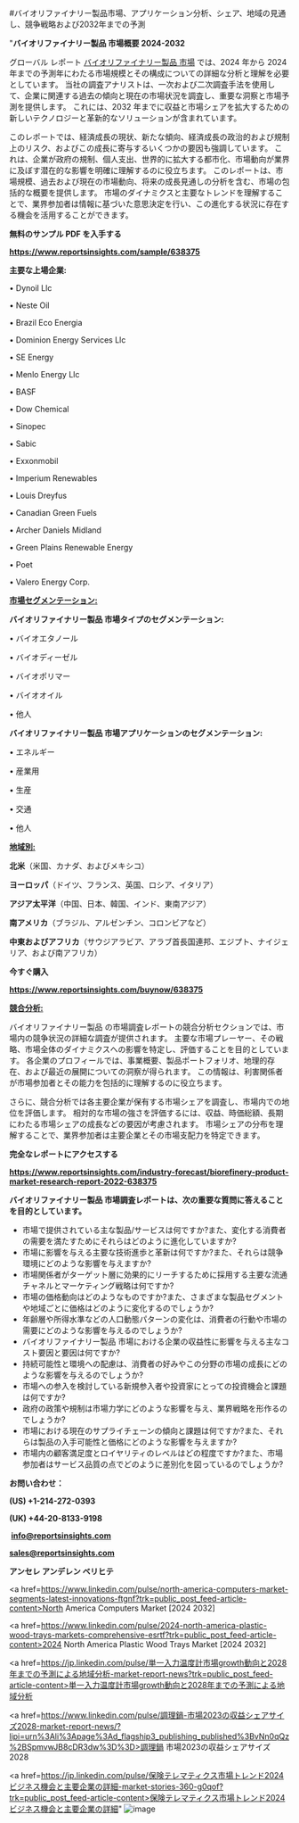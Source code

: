 #バイオリファイナリー製品市場、アプリケーション分析、シェア、地域の見通し、競争戦略および2032年までの予測

"<strong>バイオリファイナリー製品 市場概要 2024-2032</strong>

グローバル レポート <a href=https://www.reportsinsights.com/sample/638375>バイオリファイナリー製品 市場</a> では、2024 年から 2024 年までの予測年にわたる市場規模とその構成についての詳細な分析と理解を必要としています。 当社の調査アナリストは、一次および二次調査手法を使用して、企業に関連する過去の傾向と現在の市場状況を調査し、重要な洞察と市場予測を提供します。 これには、2032 年までに収益と市場シェアを拡大​​するための新しいテクノロジーと革新的なソリューションが含まれています。

このレポートでは、経済成長の現状、新たな傾向、経済成長の政治的および規制上のリスク、およびこの成長に寄与するいくつかの要因も強調しています。 これは、企業が政府の規制、個人支出、世界的に拡大する都市化、市場動向が業界に及ぼす潜在的な影響を明確に理解するのに役立ちます。 このレポートは、市場規模、過去および現在の市場動向、将来の成長見通しの分析を含む、市場の包括的な概要を提供します。 市場のダイナミクスと主要なトレンドを理解することで、業界参加者は情報に基づいた意思決定を行い、この進化する状況に存在する機会を活用することができます。

<strong><b>無料のサンプル PDF を入手する</b></strong>

<a href=https://www.reportsinsights.com/sample/638375><strong><u>https://www.reportsinsights.com/sample/638375</u></strong></a>

<strong>主要な上場企業:</strong>

• Dynoil Llc

• Neste Oil

• Brazil Eco Energia

• Dominion Energy Services Llc

• SE Energy

• Menlo Energy Llc

• BASF

• Dow Chemical

• Sinopec

• Sabic

• Exxonmobil

• Imperium Renewables

• Louis Dreyfus

• Canadian Green Fuels

• Archer Daniels Midland

• Green Plains Renewable Energy

• Poet

• Valero Energy Corp.

<strong><u>市場セグメンテーション</u></strong><strong><u>:</u></strong>

<strong>バイオリファイナリー製品 市場タイプのセグメンテーション:</strong>

• バイオエタノール

• バイオディーゼル

• バイオポリマー

• バイオオイル

• 他人

<strong>バイオリファイナリー製品 市場アプリケーションのセグメンテーション:</strong>

• エネルギー

• 産業用

• 生産

• 交通

• 他人

<strong><u>地域別</u></strong><strong><u>:</u></strong>

<strong>北米</strong>（米国、カナダ、およびメキシコ）

<strong>ヨーロッパ</strong>（ドイツ、フランス、英国、ロシア、イタリア）

<strong>アジア太平洋</strong>（中国、日本、韓国、インド、東南アジア）

<strong>南アメリカ</strong>（ブラジル、アルゼンチン、コロンビアなど）

<strong>中東およびアフリカ</strong>（サウジアラビア、アラブ首長国連邦、エジプト、ナイジェリア、および南アフリカ）

<strong>今すぐ購入</strong>

<a href=https://www.reportsinsights.com/buynow/638375><strong><u>https://www.reportsinsights.com/buynow/638375</u></strong></a>

<strong><u>競合分析:</u></strong>

バイオリファイナリー製品 の市場調査レポートの競合分析セクションでは、市場内の競争状況の詳細な調査が提供されます。 主要な市場プレーヤー、その戦略、市場全体のダイナミクスへの影響を特定し、評価することを目的としています。 各企業のプロフィールでは、事業概要、製品ポートフォリオ、地理的存在、および最近の展開についての洞察が得られます。 この情報は、利害関係者が市場参加者とその能力を包括的に理解するのに役立ちます。

さらに、競合分析では各主要企業が保有する市場シェアを調査し、市場内での地位を評価します。 相対的な市場の強さを評価するには、収益、時価総額、長期にわたる市場シェアの成長などの要因が考慮されます。 市場シェアの分布を理解することで、業界参加者は主要企業とその市場支配力を特定できます。

<strong>完全なレポートにアクセスする</strong>

<a href=https://www.reportsinsights.com/industry-forecast/biorefinery-product-market-research-report-2022-638375><strong><u><b>https://www.reportsinsights.com/industry-forecast/biorefinery-product-market-research-report-2022-638375</b></u></strong></a>

<strong><b>バイオリファイナリー製品 市場調査レポートは、次の重要な質問に答えることを目的としています。</b></strong>
<ul>
  <li>市場で提供されている主な製品/サービスは何ですか?また、変化する消費者の需要を満たすためにそれらはどのように進化していますか?</li>
  <li>市場に影響を与える主要な技術進歩と革新は何ですか?また、それらは競争環境にどのような影響を与えますか?</li>
  <li>市場関係者がターゲット層に効果的にリーチするために採用する主要な流通チャネルとマーケティング戦略は何ですか?</li>
  <li>市場の価格動向はどのようなものですか?また、さまざまな製品セグメントや地域ごとに価格はどのように変化するのでしょうか?</li>
  <li>年齢層や所得水準などの人口動態パターンの変化は、消費者の行動や市場の需要にどのような影響を与えるのでしょうか?</li>
  <li>バイオリファイナリー製品 市場における企業の収益性に影響を与える主なコスト要因と要因は何ですか?</li>
  <li>持続可能性と環境への配慮は、消費者の好みやこの分野の市場の成長にどのような影響を与えるのでしょうか?</li>
  <li>市場への参入を検討している新規参入者や投資家にとっての投資機会と課題は何ですか?</li>
  <li>政府の政策や規制は市場力学にどのような影響を与え、業界戦略を形作るのでしょうか?</li>
  <li>市場における現在のサプライチェーンの傾向と課題は何ですか?また、それらは製品の入手可能性と価格にどのような影響を与えますか?</li>
  <li>市場内の顧客満足度とロイヤリティのレベルはどの程度ですか?また、市場参加者はサービス品質の点でどのように差別化を図っているのでしょうか?</li>
</ul>
<strong>お問い合わせ：</strong>

<strong>(US) +1-214-272-0393</strong>

<strong>(UK) +44-20-8133-9198</strong>

<strong> </strong><a href=info@reportsinsights.com><strong><u>info@reportsinsights.com</u></strong></a>

<a href=sales@reportsinsights.com><strong><u>sales@reportsinsights.com</u></strong></a>

<strong>アンセレ アンデレン ベリヒテ</strong>

<a href=https://www.linkedin.com/pulse/north-america-computers-market-segments-latest-innovations-ftgnf?trk=public_post_feed-article-content>North America Computers Market [2024 2032]</a>

<a href=https://www.linkedin.com/pulse/2024-north-america-plastic-wood-trays-markets-comprehensive-esrtf?trk=public_post_feed-article-content>2024 North America Plastic Wood Trays Market [2024 2032]</a>

<a href=https://jp.linkedin.com/pulse/単一入力温度計市場growth動向と2028年までの予測による地域分析-market-report-news?trk=public_post_feed-article-content>単一入力温度計市場growth動向と2028年までの予測による地域分析</a>

<a href=https://www.linkedin.com/pulse/調理鍋-市場2023の収益シェアサイズ2028-market-report-news/?lipi=urn%3Ali%3Apage%3Ad_flagship3_publishing_published%3BvNn0qQz%2BSpmvwJB8cDR3dw%3D%3D>調理鍋 市場2023の収益シェアサイズ2028</a>

<a href=https://jp.linkedin.com/pulse/保険テレマティクス市場トレンド2024ビジネス機会と主要企業の詳細-market-stories-360-g0qof?trk=public_post_feed-article-content>保険テレマティクス市場トレンド2024ビジネス機会と主要企業の詳細</a>"
![image](https://github.com/aanak123/RIMarketer1/assets/158471119/653e6dfe-6efe-4343-b1a4-bc1327f37eac)
